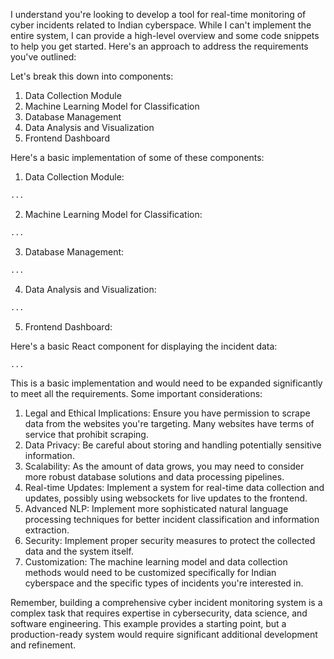 I understand you're looking to develop a tool for real-time monitoring of cyber incidents related to Indian cyberspace. While I can't implement the entire system, I can provide a high-level overview and some code snippets to help you get started. Here's an approach to address the requirements you've outlined:

Let's break this down into components:

1. Data Collection Module
2. Machine Learning Model for Classification
3. Database Management
4. Data Analysis and Visualization
5. Frontend Dashboard


Here's a basic implementation of some of these components:

1. Data Collection Module:


```python project="Cyber Incident Monitor" file="data_collector.py"
...
```

2. Machine Learning Model for Classification:


```python project="Cyber Incident Monitor" file="ml_classifier.py"
...
```

3. Database Management:


```python project="Cyber Incident Monitor" file="database_manager.py"
...
```

4. Data Analysis and Visualization:


```python project="Cyber Incident Monitor" file="data_analyzer.py"
...
```

5. Frontend Dashboard:


Here's a basic React component for displaying the incident data:

```typescriptreact project="Cyber Incident Monitor" file="dashboard.tsx"
...
```

This is a basic implementation and would need to be expanded significantly to meet all the requirements. Some important considerations:

1. Legal and Ethical Implications: Ensure you have permission to scrape data from the websites you're targeting. Many websites have terms of service that prohibit scraping.
2. Data Privacy: Be careful about storing and handling potentially sensitive information.
3. Scalability: As the amount of data grows, you may need to consider more robust database solutions and data processing pipelines.
4. Real-time Updates: Implement a system for real-time data collection and updates, possibly using websockets for live updates to the frontend.
5. Advanced NLP: Implement more sophisticated natural language processing techniques for better incident classification and information extraction.
6. Security: Implement proper security measures to protect the collected data and the system itself.
7. Customization: The machine learning model and data collection methods would need to be customized specifically for Indian cyberspace and the specific types of incidents you're interested in.


Remember, building a comprehensive cyber incident monitoring system is a complex task that requires expertise in cybersecurity, data science, and software engineering. This example provides a starting point, but a production-ready system would require significant additional development and refinement.
